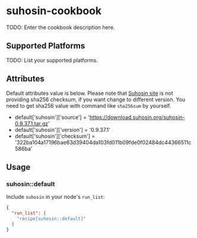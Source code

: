 # suhosin-cookbook

TODO: Enter the cookbook description here.

## Supported Platforms

TODO: List your supported platforms.

## Attributes

Default attributes value is below.
Please note that [Suhosin site](https://suhosin.org/stories/download.html) is not providing sha256 checksum,
if you want change to different version. You need to get sha256 value with command like `sha256sum` by yourself.

* default['suhosin']['source'] = 'https://download.suhosin.org/suhosin-0.9.37.1.tar.gz'
* default['suhosin']['version'] = '0.9.37.1'
* default['suhosin']['checksum'] = '322ba104a17196bae63d39404da103fd011b09fde0f02484dc44366511c586ba'

## Usage

### suhosin::default

Include `suhosin` in your node's `run_list`:

```json
{
  "run_list": [
    "recipe[suhosin::default]"
  ]
}
```